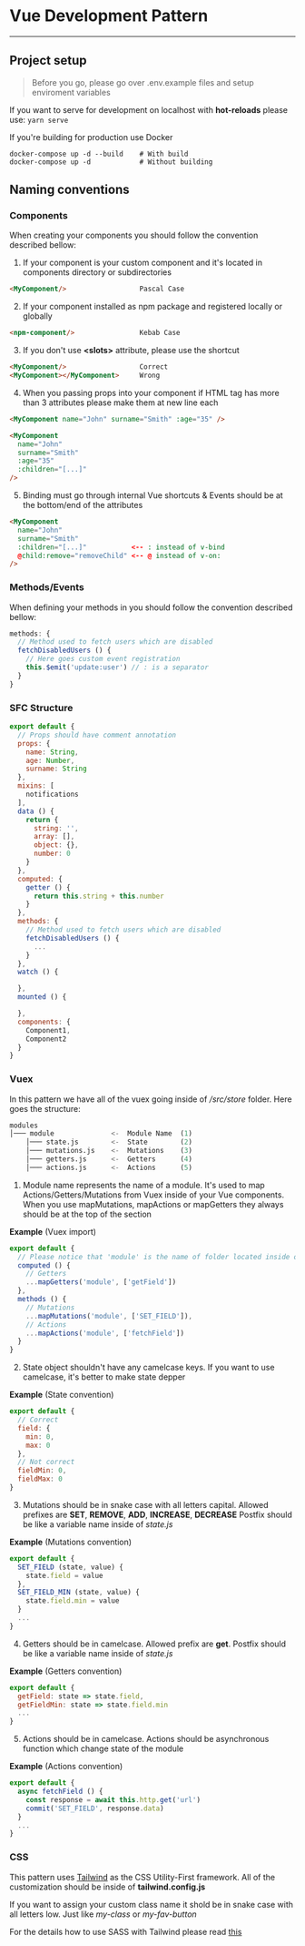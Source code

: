 # Vue Development Pattern

---

## Project setup
> Before you go, please go over .env.example files and setup enviroment variables

If you want to serve for development on localhost with **hot-reloads** please use: `yarn serve`

If you're building for production use Docker
```shell
docker-compose up -d --build    # With build
docker-compose up -d            # Without building
```

## Naming conventions
### Components
When creating your components you should follow the convention described bellow:
1. If your component is your custom component and it's located in components directory or subdirectories
```html
<MyComponent/>                  Pascal Case
```
2. If your component installed as npm package and registered locally or globally
```html
<npm-component/>                Kebab Case
```
3. If you don't use **<slots\>** attribute, please use the shortcut
```html
<MyComponent/>                  Correct
<MyComponent></MyComponent>     Wrong
```
4. When you passing props into your component if HTML tag has more than 3 attributes please make them at new line each
```html
<MyComponent name="John" surname="Smith" :age="35" />

<MyComponent
  name="John"
  surname="Smith"
  :age="35" 
  :children="[...]"
/>
```
5. Binding must go through internal Vue shortcuts & Events should be at the bottom/end of the attributes
```html
<MyComponent
  name="John"
  surname="Smith"             
  :children="[...]"           <-- : instead of v-bind
  @child:remove="removeChild" <-- @ instead of v-on:
/>
```

### Methods/Events
When defining your methods in you should follow the convention described bellow:
```js
methods: {
  // Method used to fetch users which are disabled
  fetchDisabledUsers () {
    // Here goes custom event registration
    this.$emit('update:user') // : is a separator
  }
}
```

### SFC Structure
```js
export default {
  // Props should have comment annotation
  props: {
    name: String,
    age: Number,
    surname: String
  },
  mixins: [
    notifications
  ],
  data () {
    return {
      string: '',
      array: [],
      object: {},
      number: 0
    }
  },
  computed: {
    getter () {
      return this.string + this.number
    }
  },
  methods: {
    // Method used to fetch users which are disabled
    fetchDisabledUsers () {
      ...
    }
  },
  watch () {

  },
  mounted () {

  },
  components: {
    Component1,
    Component2
  }
}
```

### Vuex
In this pattern we have all of the vuex going inside of */src/store* folder. Here goes the structure:
```python
modules                       
│─── module              <-  Module Name  (1)
    │─── state.js        <-  State        (2)
    │─── mutations.js    <-  Mutations    (3)
    │─── getters.js      <-  Getters      (4)
    │─── actions.js      <-  Actions      (5)
```
1. Module name represents the name of a module. It's used to map Actions/Getters/Mutations from Vuex inside of your Vue components. When you use mapMutations, mapActions or mapGetters they always should be at the top of the section

**Example** (Vuex import)
```js
export default {
  // Please notice that 'module' is the name of folder located inside of modules folder
  computed () {
    // Getters
    ...mapGetters('module', ['getField'])
  },
  methods () {
    // Mutations
    ...mapMutations('module', ['SET_FIELD']),
    // Actions
    ...mapActions('module', ['fetchField'])
  }
}
```

2. State object shouldn't have any camelcase keys. If you want to use camelcase, it's better to make state depper
   
**Example** (State convention)
```js
export default {
  // Correct
  field: {
    min: 0,
    max: 0
  },
  // Not correct
  fieldMin: 0,
  fieldMax: 0
}
```

3. Mutations should be in snake case with all letters capital. Allowed prefixes are **SET**, **REMOVE**, **ADD**, **INCREASE**, **DECREASE**
Postfix should be like a variable name inside of *state.js*
   
**Example** (Mutations convention)
```js
export default {
  SET_FIELD (state, value) {
    state.field = value
  },
  SET_FIELD_MIN (state, value) {
    state.field.min = value
  }
  ...
}
```

4. Getters should be in camelcase. Allowed prefix are **get**.
Postfix should be like a variable name inside of *state.js*
   
**Example** (Getters convention)
```js
export default {
  getField: state => state.field,
  getFieldMin: state => state.field.min
  ...
}
```

5. Actions should be in camelcase. Actions should be asynchronous function which change state of the module

**Example** (Actions convention)
```js
export default {
  async fetchField () {
    const response = await this.http.get('url')
    commit('SET_FIELD', response.data)
  }
  ...
}
```

### CSS
This pattern uses [Tailwind](https://tailwindcss.org) as the CSS Utility-First framework. All of the customization should be inside of **tailwind.config.js** 

If you want to assign your custom class name it shold be in snake case with all letters low. Just like *my-class* or *my-fav-button*

For the details how to use SASS with Tailwind please read [this](https://tailwindcss.com/docs/using-with-preprocessors)
